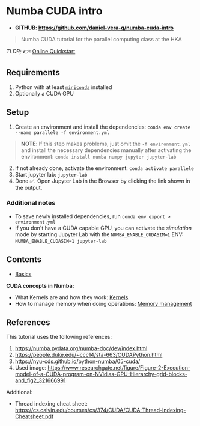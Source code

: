 # Numba CUDA intro

- **GITHUB: https://github.com/daniel-vera-g/numba-cuda-intro**

> Numba CUDA tutorial for the parallel computing class at the HKA

_TLDR; 👉_: [Online Quickstart](https://github.com/daniel-vera-g/numba-cuda-intro/blob/master/numba_cuda_tutorial.ipynb)

## Requirements

1. Python with at least [`miniconda`](https://docs.conda.io/en/latest/miniconda.html) installed
2. Optionally a CUDA GPU

## Setup

1. Create an environment and install the dependencies: `conda env create --name parallele -f environment.yml`

> **NOTE**: If this step makes problems, just omit the `-f environment.yml` and install the necessary dependencies manually after activating the environment: `conda install numba numpy jupyter jupyter-lab`

2. If not already done, activate the environment: `conda activate parallele`
3. Start jupyter lab: `jupyter-lab`
4. Done ✅. Open Jupyter Lab in the Browser by clicking the link shown in the output.

### Additional notes

- To save newly installed dependencies, run `conda env export > environment.yml`
- If you don't have a CUDA capable GPU, you can activate the _simulation_ mode by starting Jupyter Lab with the `NUMBA_ENABLE_CUDASIM=1` ENV: `NUMBA_ENABLE_CUDASIM=1 jupyter-lab`

## Contents

- [Basics](./numba_cuda_tutorial.ipynb)

**CUDA concepts in Numba:**

- What Kernels are and how they work: [Kernels](kernels.ipynb)
- How to manage memory when doing operations: [Memory management](memory-management.ipynb)

## References

This tutorial uses the following references:

1. https://numba.pydata.org/numba-doc/dev/index.html
2. https://people.duke.edu/~ccc14/sta-663/CUDAPython.html
3. https://nyu-cds.github.io/python-numba/05-cuda/
4. Used image: https://www.researchgate.net/figure/Figure-2-Execution-model-of-a-CUDA-program-on-NVidias-GPU-Hierarchy-grid-blocks-and_fig2_321666991

Additional:

- Thread indexing cheat sheet: https://cs.calvin.edu/courses/cs/374/CUDA/CUDA-Thread-Indexing-Cheatsheet.pdf
